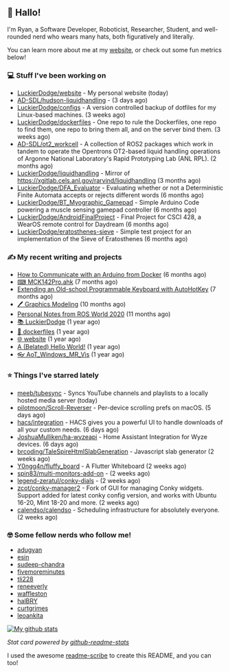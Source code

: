 ## 👋 Hallo!

I'm Ryan, a Software Developer, Roboticist, Researcher, Student, and well-rounded nerd who wears many hats, both figuratively and literally.

You can learn more about me at my [website](https://ryandlewis.dev), or check out some fun metrics below!

### 💻 Stuff I've been working on

- [LuckierDodge/website](https://github.com/LuckierDodge/website) - My personal website (today)
- [AD-SDL/hudson-liquidhandling](https://github.com/AD-SDL/hudson-liquidhandling) -  (3 days ago)
- [LuckierDodge/configs](https://github.com/LuckierDodge/configs) - A version controlled backup of dotfiles for my Linux-based machines. (3 weeks ago)
- [LuckierDodge/dockerfiles](https://github.com/LuckierDodge/dockerfiles) - One repo to rule the Dockerfiles, one repo to find them, one repo to bring them all, and on the server bind them. (3 weeks ago)
- [AD-SDL/ot2_workcell](https://github.com/AD-SDL/ot2_workcell) - A collection of ROS2 packages which work in tandem to operate the Opentrons OT2-based liquid handling operations of Argonne National Laboratory&#39;s Rapid Prototyping Lab (ANL RPL). (2 months ago)
- [LuckierDodge/liquidhandling](https://github.com/LuckierDodge/liquidhandling) - Mirror of https://xgitlab.cels.anl.gov/rarvind/liquidhandling (3 months ago)
- [LuckierDodge/DFA_Evaluator](https://github.com/LuckierDodge/DFA_Evaluator) - Evaluating whether or not a Deterministic Finite Automata accepts or rejects different words (6 months ago)
- [LuckierDodge/BT_Myographic_Gamepad](https://github.com/LuckierDodge/BT_Myographic_Gamepad) - Simple Arduino Code powering a muscle sensing gamepad controller (6 months ago)
- [LuckierDodge/AndroidFinalProject](https://github.com/LuckierDodge/AndroidFinalProject) - Final Project for CSCI 428, a WearOS remote control for Daydream (6 months ago)
- [LuckierDodge/eratosthenes-sieve](https://github.com/LuckierDodge/eratosthenes-sieve) - Simple test project for an implementation of the Sieve of Eratosthenes (6 months ago)

### ✍ My recent writing and projects

- [How to Communicate with an Arduino from Docker](https://ryandlewis.dev/posts/howtoarduinodocker/) (6 months ago)
- [⌨ MCK142Pro.ahk](https://ryandlewis.dev/projects/mck142pro/) (7 months ago)
- [Extending an Old-school Programmable Keyboard with AutoHotKey](https://ryandlewis.dev/posts/mck142pro/) (7 months ago)
- [🖊 Graphics Modeling](https://ryandlewis.dev/projects/graphics/) (10 months ago)
- [Personal Notes from ROS World 2020](https://ryandlewis.dev/posts/rosworld2020/) (11 months ago)
- [📚 LuckierDodge](https://ryandlewis.dev/projects/README/) (1 year ago)
- [🐋 dockerfiles](https://ryandlewis.dev/projects/dockerfiles/) (1 year ago)
- [🌐 website](https://ryandlewis.dev/projects/website/) (1 year ago)
- [A (Belated) Hello World!](https://ryandlewis.dev/posts/helloworld/) (1 year ago)
- [👓 AoT_Windows_MR_Vis](https://ryandlewis.dev/projects/aot_wmr_vis/) (1 year ago)

### ⭐ Things I've starred lately

- [meeb/tubesync](https://github.com/meeb/tubesync) - Syncs YouTube channels and playlists to a locally hosted media server (today)
- [pilotmoon/Scroll-Reverser](https://github.com/pilotmoon/Scroll-Reverser) - Per-device scrolling prefs on macOS. (5 days ago)
- [hacs/integration](https://github.com/hacs/integration) - HACS gives you a powerful UI to handle downloads of all your custom needs. (6 days ago)
- [JoshuaMulliken/ha-wyzeapi](https://github.com/JoshuaMulliken/ha-wyzeapi) - Home Assistant Integration for Wyze devices. (6 days ago)
- [brcoding/TaleSpireHtmlSlabGeneration](https://github.com/brcoding/TaleSpireHtmlSlabGeneration) - Javascript slab generator (2 weeks ago)
- [Y0ngg4n/fluffy_board](https://github.com/Y0ngg4n/fluffy_board) - A Flutter Whiteboard (2 weeks ago)
- [spin83/multi-monitors-add-on](https://github.com/spin83/multi-monitors-add-on) -  (2 weeks ago)
- [legend-zeratul/conky-dials](https://github.com/legend-zeratul/conky-dials) -  (2 weeks ago)
- [zcot/conky-manager2](https://github.com/zcot/conky-manager2) - Fork of GUI for managing Conky widgets. Support added for latest conky config version, and works with Ubuntu 16-20, Mint 18-20 and more. (2 weeks ago)
- [calendso/calendso](https://github.com/calendso/calendso) - Scheduling infrastructure for absolutely everyone. (2 weeks ago)

### 🤓 Some fellow nerds who follow me!

- [adugyan](https://github.com/adugyan)
- [esin](https://github.com/esin)
- [sudeep-chandra](https://github.com/sudeep-chandra)
- [fivemoreminutes](https://github.com/fivemoreminutes)
- [tli228](https://github.com/tli228)
- [reneeverly](https://github.com/reneeverly)
- [waffleston](https://github.com/waffleston)
- [halBRY](https://github.com/halBRY)
- [curtgrimes](https://github.com/curtgrimes)
- [leoankita](https://github.com/leoankita)

[![My github stats](https://github-readme-stats.vercel.app/api?username=luckierdodge&count_private=true&show_icons=true&theme=nord)](https://github.com/anuraghazra/github-readme-stats)

_Stat card powered by [github-readme-stats](https://github.com/anuraghazra/github-readme-stats)_

I used the awesome [readme-scribe](https://github.com/muesli/readme-scribe) to create this README, and you can too!

